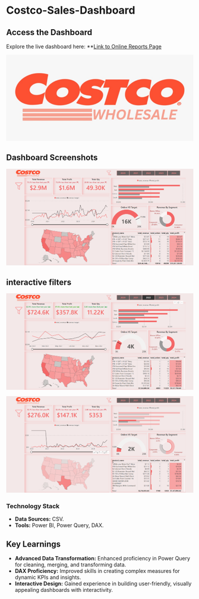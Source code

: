 # Costco-Sales-Dashboard

## **Access the Dashboard**  
Explore the live dashboard here: **[Link to Online Reports Page](https://app.powerbi.com/view?r=eyJrIjoiMmUwZTMyZmMtZDdmMy00NGFlLTk2MWUtNzFhOGE1NWIxY2U0IiwidCI6ImRmYzZlYTk5LTg4NDAtNDJhMS1hYzk4LWIxOTYyMTlmNWNhYyJ9&embedImagePlaceholder=true)

![](logo.new.png)

## **Dashboard Screenshots**

![](Costco%20Dashboard1.png)

## interactive filters

![](CostcoDashboard2.png)


![](CostcoDashboard3.png)

### **Technology Stack**  
- **Data Sources:** CSV.
- **Tools:** Power BI, Power Query, DAX.


## **Key Learnings**   
- **Advanced Data Transformation:** Enhanced proficiency in Power Query for cleaning, merging, and transforming data.  
- **DAX Proficiency:** Improved skills in creating complex measures for dynamic KPIs and insights.  
- **Interactive Design:** Gained experience in building user-friendly, visually appealing dashboards with interactivity.  
